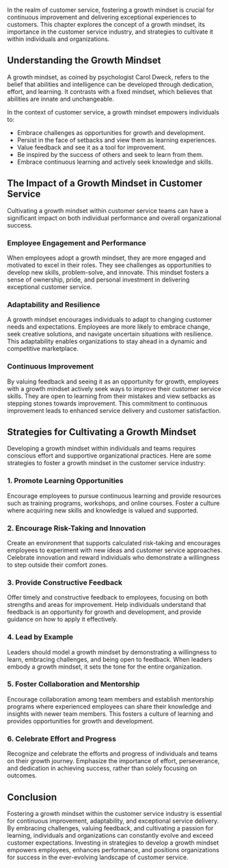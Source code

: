 
In the realm of customer service, fostering a growth mindset is crucial for continuous improvement and delivering exceptional experiences to customers. This chapter explores the concept of a growth mindset, its importance in the customer service industry, and strategies to cultivate it within individuals and organizations.

Understanding the Growth Mindset
--------------------------------

A growth mindset, as coined by psychologist Carol Dweck, refers to the belief that abilities and intelligence can be developed through dedication, effort, and learning. It contrasts with a fixed mindset, which believes that abilities are innate and unchangeable.

In the context of customer service, a growth mindset empowers individuals to:

* Embrace challenges as opportunities for growth and development.
* Persist in the face of setbacks and view them as learning experiences.
* Value feedback and see it as a tool for improvement.
* Be inspired by the success of others and seek to learn from them.
* Embrace continuous learning and actively seek knowledge and skills.

The Impact of a Growth Mindset in Customer Service
--------------------------------------------------

Cultivating a growth mindset within customer service teams can have a significant impact on both individual performance and overall organizational success.

### Employee Engagement and Performance

When employees adopt a growth mindset, they are more engaged and motivated to excel in their roles. They see challenges as opportunities to develop new skills, problem-solve, and innovate. This mindset fosters a sense of ownership, pride, and personal investment in delivering exceptional customer service.

### Adaptability and Resilience

A growth mindset encourages individuals to adapt to changing customer needs and expectations. Employees are more likely to embrace change, seek creative solutions, and navigate uncertain situations with resilience. This adaptability enables organizations to stay ahead in a dynamic and competitive marketplace.

### Continuous Improvement

By valuing feedback and seeing it as an opportunity for growth, employees with a growth mindset actively seek ways to improve their customer service skills. They are open to learning from their mistakes and view setbacks as stepping stones towards improvement. This commitment to continuous improvement leads to enhanced service delivery and customer satisfaction.

Strategies for Cultivating a Growth Mindset
-------------------------------------------

Developing a growth mindset within individuals and teams requires conscious effort and supportive organizational practices. Here are some strategies to foster a growth mindset in the customer service industry:

### 1. Promote Learning Opportunities

Encourage employees to pursue continuous learning and provide resources such as training programs, workshops, and online courses. Foster a culture where acquiring new skills and knowledge is valued and supported.

### 2. Encourage Risk-Taking and Innovation

Create an environment that supports calculated risk-taking and encourages employees to experiment with new ideas and customer service approaches. Celebrate innovation and reward individuals who demonstrate a willingness to step outside their comfort zones.

### 3. Provide Constructive Feedback

Offer timely and constructive feedback to employees, focusing on both strengths and areas for improvement. Help individuals understand that feedback is an opportunity for growth and development, and provide guidance on how to apply it effectively.

### 4. Lead by Example

Leaders should model a growth mindset by demonstrating a willingness to learn, embracing challenges, and being open to feedback. When leaders embody a growth mindset, it sets the tone for the entire organization.

### 5. Foster Collaboration and Mentorship

Encourage collaboration among team members and establish mentorship programs where experienced employees can share their knowledge and insights with newer team members. This fosters a culture of learning and provides opportunities for growth and development.

### 6. Celebrate Effort and Progress

Recognize and celebrate the efforts and progress of individuals and teams on their growth journey. Emphasize the importance of effort, perseverance, and dedication in achieving success, rather than solely focusing on outcomes.

Conclusion
----------

Fostering a growth mindset within the customer service industry is essential for continuous improvement, adaptability, and exceptional service delivery. By embracing challenges, valuing feedback, and cultivating a passion for learning, individuals and organizations can constantly evolve and exceed customer expectations. Investing in strategies to develop a growth mindset empowers employees, enhances performance, and positions organizations for success in the ever-evolving landscape of customer service.
